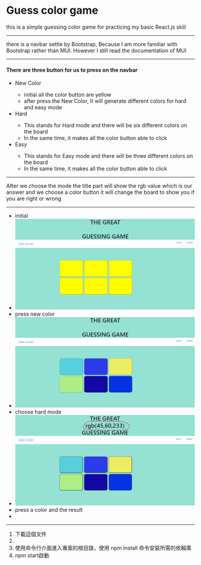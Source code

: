 <h1>Guess color game</h1>
  <p>this is a simple guessing color game for practicing my basic React.js skill</p>
  <hr>
  <p>there is a navbar settle by Bootstrap, Because I am more familiar with Bootstrap
    rather than MUI. However I still read the documentation of MUI</p>
  <hr>
  <h4>There are three button for us to press on the navbar</h4>
  <ul>
    <li>New Color</li>
    <ul>
      <li>initial all the color button are yellow</li>
      <li>after press the New Color, It will generate different colors for hard and easy mode</li>
    </ul>
    <li>Hard</li>
    <ul>
      <li>This stands for Hard mode and there will be six different colors on the board</li>
      <li>In the same time, it makes all the color button able to click</li>
    </ul>
    <li>Easy</li>
    <ul>
      <li>This stands for Easy mode and there will be three different colors on the board</li>
      <li>In the same time, it makes all the color button able to click</li>
    </ul>
  </ul>
  <hr>
  <p>After we choose the mode the title part will show the rgb value which is our answer
    and we choose a color button it will change the board to show you if you are right or wrong</p>
  <hr>
  <ul>
    <li>initial</li>
    <li><img src="initial.PNG" alt=""></li>
    <li>press new color</li>
    <li><img src="pressNewColor.PNG" alt=""></li>
    <li>choose hard mode</li>
    <li><img src="pressHard.PNG" alt=""></li>
    <li>press a color and the result</li>
    <li><img src="result.PNG" alt=""></li>
  </ul>
  <hr>
  
  <ol>
    <li>下載這個文件<li>
    <li>使用命令行介面進入專案的根目錄，使用 npm install 命令安裝所需的依賴庫</li>
    <li>npm start啟動</li>
  </ol>
